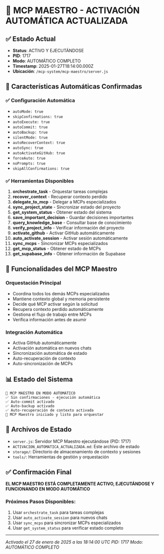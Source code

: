# 🎯 MCP MAESTRO - ACTIVACIÓN AUTOMÁTICA ACTUALIZADA

## ✅ Estado Actual
- **Status**: ACTIVO Y EJECUTÁNDOSE
- **PID**: 1717
- **Modo**: AUTOMÁTICO COMPLETO
- **Timestamp**: 2025-01-27T18:14:00.000Z
- **Ubicación**: `/mcp-system/mcp-maestro/server.js`

## 🚀 Características Automáticas Confirmadas

### ✅ Configuración Automática
- `autoMode: true`
- `skipConfirmations: true`
- `autoExecute: true`
- `autoCommit: true`
- `autoBackup: true`
- `silentMode: true`
- `autoRecoverContext: true`
- `autoSync: true`
- `autoActivateGitHub: true`
- `forceAuto: true`
- `noPrompts: true`
- `skipAllConfirmations: true`

### ✅ Herramientas Disponibles
1. **orchestrate_task** - Orquestar tareas complejas
2. **recover_context** - Recuperar contexto perdido
3. **delegate_to_mcp** - Delegar a MCPs especializados
4. **sync_project_state** - Sincronizar estado del proyecto
5. **get_system_status** - Obtener estado del sistema
6. **save_important_decision** - Guardar decisiones importantes
7. **query_knowledge_base** - Consultar base de conocimiento
8. **verify_project_info** - Verificar información del proyecto
9. **activate_github** - Activar GitHub automáticamente
10. **auto_activate_session** - Activar sesión automáticamente
11. **sync_mcps** - Sincronizar MCPs especializados
12. **get_mcp_status** - Obtener estado de MCPs
13. **get_supabase_info** - Obtener información de Supabase

## 🎯 Funcionalidades del MCP Maestro

### Orquestación Principal
- Coordina todos los demás MCPs especializados
- Mantiene contexto global y memoria persistente
- Decide qué MCP activar según la solicitud
- Recupera contexto perdido automáticamente
- Gestiona el flujo de trabajo entre MCPs
- Verifica información antes de asumir

### Integración Automática
- Activa GitHub automáticamente
- Activación automática en nuevos chats
- Sincronización automática de estado
- Auto-recuperación de contexto
- Auto-sincronización de MCPs

## 📊 Estado del Sistema
```
🎯 MCP MAESTRO EN MODO AUTOMÁTICO
✅ Sin confirmaciones - ejecución automática
✅ Auto-commit activado
✅ Auto-backup activado
✅ Auto-recuperación de contexto activada
🎯 MCP Maestro iniciado y listo para orquestar
```

## 🔧 Archivos de Estado
- `server.js`: Servidor MCP Maestro ejecutándose (PID: 1717)
- `ACTIVACION_AUTOMATICA_ACTUALIZADA.md`: Este archivo de estado
- `storage/`: Directorio de almacenamiento de contexto y sesiones
- `tools/`: Herramientas de gestión y orquestación

## ✅ Confirmación Final
**EL MCP MAESTRO ESTÁ COMPLETAMENTE ACTIVO, EJECUTÁNDOSE Y FUNCIONANDO EN MODO AUTOMÁTICO**

### Próximos Pasos Disponibles:
1. Usar `orchestrate_task` para tareas complejas
2. Usar `auto_activate_session` para nuevos chats
3. Usar `sync_mcps` para sincronizar MCPs especializados
4. Usar `get_system_status` para verificar estado completo

---
*Activado el 27 de enero de 2025 a las 18:14:00 UTC*
*PID: 1717*
*Modo: AUTOMÁTICO COMPLETO*

